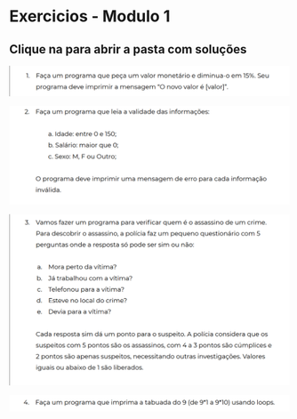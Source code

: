 # Exercicios - Modulo 1
## Clique na para abrir a pasta com soluções

[![Questão 1](img/Exercicio_01.png "Questão 1")](solucoes/)

[![Questão 2](img/Exercicio_02.png "Questão 2")](solucoes/)

[![Questão 3](img/Exercicio_03.png "Questão 3")](solucoes/)

[![Questão 4](img/Exercicio_04.png "Questão 4")](solucoes/)